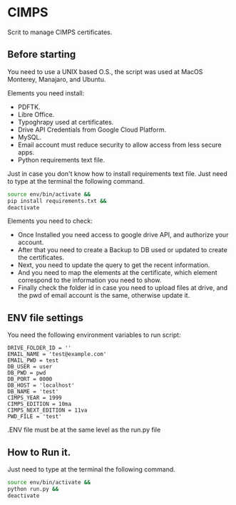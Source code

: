 # CIMPS
Scrit to manage CIMPS certificates.

## Before starting
You need to use a UNIX based O.S., the script was used at MacOS Monterey, Manajaro, and Ubuntu.

Elements you need install:

- PDFTK.
- Libre Office.
- Typoghrapy used at certificates.
- Drive API Credentials from Google Cloud Platform.
- MySQL.
- Email account must reduce security to allow access from less secure apps.
- Python requirements text file.

Just in case you don't know how to install requirements text file.
Just need to type at the terminal the following command.
```bash
source env/bin/activate &&
pip install requirements.txt &&
deactivate
```

Elements you need to check:

- Once Installed you need access to google drive API, and authorize your account.
- After that you need to create a Backup to DB used or updated to create the certificates.
- Next, you need to update the query to get the recent information.
- And you need to map the elements at the certificate, which element correspond to the information you need to show.
- Finally check the folder id in case you need to upload files at drive, and the pwd of email account is the same, otherwise update it.

## ENV file settings

You need the following environment variables to run script:
```
DRIVE_FOLDER_ID = ''
EMAIL_NAME = 'test@example.com'
EMAIL_PWD = test
DB_USER = user
DB_PWD = pwd
DB_PORT = 0000
DB_HOST = 'localhost'
DB_NAME = 'test'
CIMPS_YEAR = 1999
CIMPS_EDITION = 10ma
CIMPS_NEXT_EDITION = 11va
PWD_FILE = 'test'
```
.ENV file must be at the same level as the run.py file

## How to Run it.

Just need to type at the terminal the following command.
```bash
source env/bin/activate &&
python run.py &&
deactivate

```
